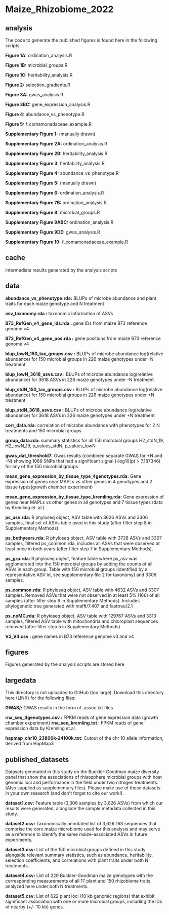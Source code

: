 # Maize_Rhizobiome_2022


## analysis

The code to generate the published figures is found here in the following scripts:

**Figure 1A:** ordination_analysis.R

**Figure 1B:** microbial_groups.R

**Figure 1C:** heritability_analysis.R

**Figure 2:** selection_gradients.R

**Figure 3A:** gwas_analysis.R

**Figure 3BC:** gene_expression_analysis.R

**Figure 4:** abundance_vs_phenotype.R

**Figure 5:** f_comamonadaceae_example.R

**Supplementary Figure 1:** (manually drawn)

**Supplementary Figure 2A:** ordination_analysis.R

**Supplementary Figure 2B:** heritability_analysis.R

**Supplementary Figure 3:** heritability_analysis.R

**Supplementary Figure 4:** abundance_vs_phenotype.R

**Supplementary Figure 5:** (manually drawn)

**Supplementary Figure 6:** ordination_analysis.R

**Supplementary Figure 7B:** ordination_analysis.R

**Supplementary Figure 8:** microbial_groups.R

**Supplementary Figure 9ABC:** ordination_analysis.R

**Supplementary Figure 9DE:** gwas_analysis.R

**Supplementary Figure 10:** f_comamonadaceae_example.R

## cache

intermediate results generated by the analysis scripts

## data

**abundance_vs_phenotype.rda:** BLUPs of microbe abundance and plant traits for each maize genotype and N treatment

**asv_taxonomy.rda :** taxonomic information of ASVs

**B73_RefGen_v4_gene_ids.rda :** gene IDs from maize B73 reference genome v4

**B73_RefGen_v4_gene_pos.rda :** gene positions from maize B73 reference genome v4

**blup_lowN_150_tax_groups.csv :** BLUPs of microbe abundance log(relative abundance) for 150 microbial groups in 226 maize genotypes under -N treatment

**blup_lowN_3618_asvs.csv :** BLUPs of microbe abundance log(relative abundance) for 3618 ASVs in 226 maize genotypes under -N treatment

**blup_stdN_150_tax_groups.csv :** BLUPs of microbe abundance log(relative abundance) for 150 microbial groups in 226 maize genotypes under +N treatment

**blup_stdN_3618_asvs.csv :** BLUPs of microbe abundance log(relative abundance) for 3618 ASVs in 226 maize genotypes under +N treatment

**corr_data.rda:** correlation of microbe abundance with phenotypes for 2 N treatments and 150 microbial groups

**group_data.rda:** summary statistics for all 150 microbial groups
	H2_stdN_19, H2_lowN_19, p_values_stdN, p_values_lowN

**gwas_dat_threshold7:** Gwas results (combined separate GWAS for +N and -N) showing 1089 SNPs that had a significant signal (-log10(p) > 7.187346) for any of the 150 microbial groups

**mean_gene_expression_by_tissue_type_4genotypes.rda:** Gene expression of genes near MAPLs vs other genes in 4 genotypes and 2 tissue types(growth chamber experiment)

**mean_gene_expression_by_tissue_type_kremling.rda:** Gene expression of genes near MAPLs vs other genes in all genotypes and 7 tissue types (data by Kremling et. al.)

**ps_asv.rda:** R phyloseq object, ASV table with 3626 ASVs and 3306 samples, final set of ASVs table used in this study (after filter step 8 in Supplementary Methods).

**ps_bothyears.rda:** R phyloseq object, ASV table with 3728 ASVs and 3307 samples, filtered ps_common.rda, includes all ASVs that were observed at least once in both years (after filter step 7 in Supplementary Methods). 

**ps_grp.rda:** R phyloseq object, feature table where ps_asv was agglomerated into the 150 microbial groups by adding the counts of all ASVs in each group. Table with 150 microbial groups (identified by a representative ASV id, see supplementary file 2 for taxonomy) and 3306 samples.

**ps_common.rda:** R phyloseq object, ASV table with 4632 ASVs and 3307 samples. Removed ASVs that were not observed in at least 5% (166) of all samples (after filter step 6 in Supplementary Methods). Includes phylogenetic tree generated with mafft/7.407 and fasttree/2.1

**ps_noMC.rda:** R phyloseq object, ASV table with 129767 ASVs and 3313 samples, filtered ASV table with mitochondria and chloroplast sequences removed (after filter step 5 in Supplementary Methods)

**V3_V4.csv :** gene names in B73 reference genome v3 and v4


## figures

Figures generated by the analysis scripts are stored here

## largedata

This directory is not uploaded to GitHub (too large).
Download this directory here (LINK) for the following files:

**GWAS/:** GWAS results in the form of .assoc.txt files

**rna_seq_4genotypes.csv :** FPKM reads of gene expression data (growth chamber experiment)
**rna_seq_kremling.txt :** FPKM reads of gene expression data by Kremling et.al.

**hapmap_chr10_23800k-24100k.txt:** Cutout of the  chr 10 allele information, derived from HapMap3


## published_datasets

Datasets generated in this study on the Buckler-Goodman maize diversity panel that show the associations of rhisozphere microbial groups with host genomic loci and performance in the field under two nitrogen treatments. (Also supplied as supplementary files). Please make use of these datasets in your own research (and don't forget to cite our work!).

**dataset1.csv:** Feature table (3,306 samples by 3,626 ASVs) from which our results were generated, alongside the sample metadata collected in this study.

**dataset2.csv:** Taxonomically annotated list of 3,626 16S sequences that comprise the core maize microbiome used for this analysis and may serve as a reference to identify the same maize-associated ASVs in future experiments.

**dataset3.csv:** List of the 150 microbial groups defined in this study alongside relevant summary statistics, such as abundance, heritability, selection coefficients, and correlations with plant traits under both N treatments.

**dataset4.csv:** List of 229 Buckler-Goodman maize genotypes with the corresponding measurements of all 17 plant and 150 rhizobiome traits analyzed here under both N treatments.

**dataset5.csv:** List of 622 plant loci (10 kb genomic regions) that exhibit significant association with one or more microbial groups, including the IDs of nearby (+/- 10 kb) genes.



